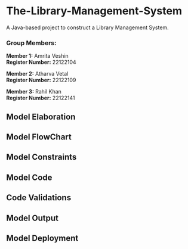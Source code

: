# The-Library-Management-System

A Java-based project to construct a Library Management System. 

### Group Members:

__Member 1:__ Amrita Veshin <br>
__Register Number:__ 22122104

__Member 2:__ Atharva Vetal <br>
__Register Number:__ 22122109

__Member 3:__ Rahil Khan <br>
__Register Number:__ 22122141

## Model Elaboration

## Model FlowChart

## Model Constraints

## Model Code

## Code Validations

## Model Output

## Model Deployment
